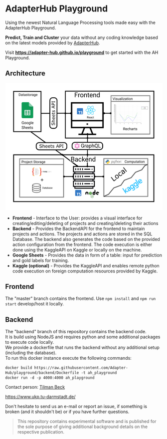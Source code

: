 # AdapterHub Playground

Using the newest Natural Language Processing tools made easy with the AdapterHub Playground.

**Predict, Train and Cluster** your data without any coding knowledge based on the latest models provided by [AdapterHub](https://adapterhub.ml/).

Visit **https://adapter-hub.github.io/playground** to get started with the AH Playground.

## Architecture

![](architecture_v3_latex.svg)

-   **Frontend** - Interface to the User: provides a visual interface for creating/editing/deleting of projects and creating/deleting their actions
-   **Backend** - Provides the BackendAPI for the frontend to maintain projects and actions. The projects and actions are stored in the SQL Database. The backend also generates the code based on the provided action configuration from the frontend. The code execution is either done using the KaggleAPI on Kaggle or locally on the machine.
-   **Google Sheets** - Provides the data in form of a table: input for prediction and gold labels for training.
-   **Kaggle (optional)** - Provides the KaggleAPI and enables remote python code execution on foreign computation resources provided by Kaggle.

## Frontend

The "master" branch contains the frontend. Use `npm install` and `npm run start` develop/host it locally.

## Backend

The "backend" branch of this repository contains the backend code.  
It is build using NodeJS and requires python and some additional packages to execute code locally.  
We provide a dockerfile that runs the backend without any additional setup (including the database).  
To run this docker instance execute the following commands:

```
docker build https://raw.githubusercontent.com/Adapter-Hub/playground/backend/Dockerfile -t ah_playground
docker run -d -p 4000:4000 ah_playground
```

Contact person: [Tilman Beck](mailto:beck@ukp.informatik.tu-darmstadt.de)

https://www.ukp.tu-darmstadt.de/


Don't hesitate to send us an e-mail or report an issue, if something is broken (and it shouldn't be) or if you have further questions.

> This repository contains experimental software and is published for the sole purpose of giving additional background details on the respective publication.
